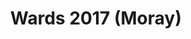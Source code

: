 ---
schema: default
title: Wards 2017 (Moray)
organization: Moray Council
notes: >-
    Wards 2017 (Moray) (OS Boundary Line Open Data)
resources:
  - name: Wards 2017 (Moray) FEATURE LAYER
  - url: >-
      
  - format: FEATURE LAYER
license: 
category:

  - Open Data
  - boundaries
maintainer: Moray Council
maintainer_email: someone@example.com
---